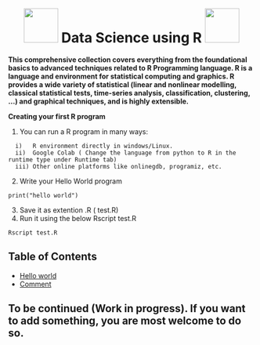  <h1 align="center"> <img src="https://github.com/santoshpanda1995/Image-Processing-using-Matlab/blob/main/Images/giphy.gif" width="70px"> Data Science using R <img src="https://github.com/santoshpanda1995/Image-Processing-using-Matlab/blob/main/Images/giphy.gif" width="70px"> </h1>

**This comprehensive collection covers everything from the foundational basics to advanced techniques related to R Programming language. R is a language and environment for statistical computing and graphics. R provides a wide variety of statistical (linear and nonlinear modelling, classical statistical tests, time-series analysis, classification, clustering, …) and graphical techniques, and is highly extensible.**

**Creating your first R program** <br>
1) You can run a R program in many ways: <br>
```
  i)   R environment directly in windows/Linux.
  ii)  Google Colab ( Change the language from python to R in the runtime type under Runtime tab)
  iii) Other online platforms like onlinegdb, programiz, etc.
```
2) Write your Hello World program
  ```
print("hello world")
```
3) Save it as extention .R ( test.R)
4)  Run it using the below Rscript test.R
   ```
 Rscript test.R
```
   
## Table of Contents
- [Hello world](https://github.com/santoshpanda1995/Data-science-lab-using-R/blob/main/hello.r) 
- [Comment](https://github.com/santoshpanda1995/Data-science-lab-using-R/blob/main/comment.r)

## To be continued (Work in progress). If you want to add something, you are most welcome to do so.
